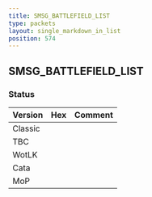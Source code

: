 ```yaml
---
title: SMSG_BATTLEFIELD_LIST
type: packets
layout: single_markdown_in_list
position: 574
---
```


## SMSG_BATTLEFIELD_LIST

### Status

Version    | Hex        | Comment
---------- | ---------- | ---------- 
Classic    |            |
TBC        |            |
WotLK      |            |
Cata       |            |
MoP        |            |